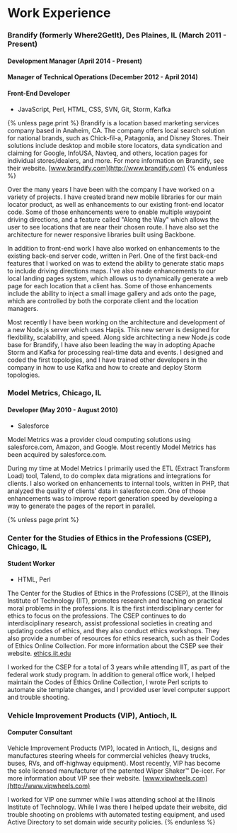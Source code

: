 Work Experience
===============

### Brandify (formerly Where2GetIt), Des Plaines, IL (March 2011 - Present)

#### Development Manager (April 2014 - Present)

#### Manager of Technical Operations (December 2012 - April 2014)

#### Front-End Developer

 * JavaScript, Perl, HTML, CSS, SVN, Git, Storm, Kafka

{% unless page.print %}
Brandify is a location based marketing services company based in Anaheim, CA. The company offers local search solution for national brands, such as Chick-fil-a, Patagonia, and Disney Stores. Their solutions include desktop and mobile store locators, data syndication and claiming for Google, InfoUSA, Navteq, and others, location pages for individual stores/dealers, and more.
For more information on Brandify, see their website. [www.brandify.com](http://www.brandify.com)
{% endunless %}

Over the many years I have been with the company I have worked on a variety of projects. I have created brand new mobile libraries for our main locator product, as well as enhancements to our existing front-end locator code. Some of those enhancements were to enable multiple waypoint driving directions, and a feature called "Along the Way" which allows the user to see locations that are near their chosen route. I have also set the architecture for newer responsive libraries built using Backbone.

In addition to front-end work I have also worked on enhancements to the existing back-end server code, written in Perl. One of the first back-end features that I worked on was to extend the ability to generate static maps to include driving directions maps. I've also made enhancements to our local landing pages system, which allows us to dynamically generate a web page for each location that a client has. Some of those enhancements include the ability to inject a small image gallery and ads onto the page, which are controlled by both the corporate client and the location managers.

Most recently I have been working on the architecture and development of a new Node.js server which uses Hapijs. This new server is designed for flexibility, scalability, and speed. Along side architecting a new Node.js code base for Brandify, I have also been leading the way in adopting Apache Storm and Kafka for processing real-time data and events. I designed and coded the first topologies, and I have trained other developers in the company in how to use Kafka and how to create and deploy Storm topologies.

### Model Metrics, Chicago, IL

#### Developer (May 2010 - August 2010)

* Salesforce

Model Metrics was a provider cloud computing solutions using salesforce.com, Amazon, and Google. Most recently Model Metrics has been acquired by salesforce.com.

During my time at Model Metrics I primarily used the ETL (Extract Transform Load) tool, Talend, to do complex data migrations and integrations for clients. I also worked on enhancements to internal tools, written in PHP, that analyzed the quality of clients' data in salesforce.com. One of those enhancements was to improve report generation speed by developing a way to generate the pages of the report in parallel.

{% unless page.print %}
### Center for the Studies of Ethics in the Professions (CSEP), Chicago, IL

#### Student Worker

* HTML, Perl

The Center for the Studies of Ethics in the Professions (CSEP), at the Illinois Institute of Technology (IIT), promotes research and teaching on practical moral problems in the professions. It is the first interdisciplinary center for ethics to focus on the professions. The CSEP continues to do interdisciplinary research, assist professional societies in creating and updating codes of ethics, and they also conduct ethics workshops. They also provide a number of resources for ethics research, such as their Codes of Ethics Online Collection. For more information about the CSEP see their website. [ethics.iit.edu](http://ethics.iit.edu)

I worked for the CSEP for a total of 3 years while attending IIT, as part of the federal work study program. In addition to general office work, I helped maintain the Codes of Ethics Online Collection, I wrote Perl scripts to automate site template changes, and I provided user level computer support and trouble shooting.

### Vehicle Improvement Products (VIP), Antioch, IL

#### Computer Consultant

Vehicle Improvement Products (VIP), located in Antioch, IL, designs and manufactures steering wheels for commercial vehicles (heavy trucks, buses, RVs, and off-highway equipment). Most recently, VIP has become the sole licensed manufacturer of the patented Wiper Shaker™ De-icer. For more information about VIP see their website. [www.vipwheels.com](http://www.vipwheels.com)

I worked for VIP one summer while I was attending school at the Illinois Institute of Technology. While I was there I helped update their website, did trouble shooting on problems with automated testing equipment, and used Active Directory to set domain wide security policies.
{% endunless %}